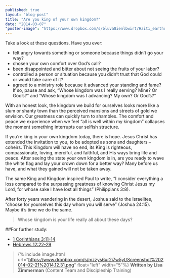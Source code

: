 ```yaml
---
published: true
layout: "blog-post"
title: "Are you king of your own kingdom?"
date: "2014-03-07"
"poster-image": "https://www.dropbox.com/s/bluva8ienlbwirt/Haiti_earthquake_damage.jpg"
---
```


Take a look at these questions.
Have you ever:
- felt angry towards something or someone because things didn’t go your way?
- chosen your own comfort over God’s call?
- been disappointed and bitter about not seeing the fruits of your labor?
- controlled a person or situation because you didn’t trust that God could or would take care of it?
- agreed to a ministry role because it advanced your standing and fame?
If so, pause and ask, “Whose kingdom was I really serving?  Mine?  Or God’s?” and “Whose kingdom was I advancing?  My own?  Or God’s?”  

With an honest look, the kingdom we build for ourselves looks more like a slum or shanty town than the perceived mansions and streets of gold we envision.  Our greatness can quickly turn to shambles.  The comfort and peace we experience when we feel “all is well within my kingdom” collapses the moment something interrupts our selfish structure.    

If you’re king in your own kingdom today, there is hope.  Jesus Christ has extended the invitation to you, to be adopted as sons and daughters – coheirs.  This Kingdom will have no end, its King is righteous, compassionate, loving, merciful, and faithful, and His ways bring life and peace.  After seeing the state your own kingdom is in, are you ready to wave the white flag and lay your crown down for a better way?  Many before us have, and what they gained will not be taken away.

The same King and Kingdom inspired Paul to write, “I consider everything a loss compared to the surpassing greatness of knowing Christ Jesus my Lord, for whose sake I have lost all things” (Philippians 3:8). 

After forty years wandering in the desert, Joshua said to the Israelites, “choose for yourselves this day whom you will serve” (Joshua 24:15).  Maybe it’s time we do the same.  
>Whose kingdom is your life really all about these days?

##For further study:
- <a href="http://www.biblegateway.com/passage/?search=1+Corinthians+3%3A11-14&version=NIV" target="_blank">1 Corinthians 3:11-14</a> 
- <a href="http://www.biblegateway.com/passage/?search=Hebrews+12%3A22-29&version=NIV" target="_blank">Hebrews 12:22-29</a>

>{% include image.html url="https://www.dropbox.com/s/mzzys6ur2i7w5yt/Screenshot%202014-02-21%2014.12.31.png" float="left" width="5"%} **Written by Lisa Zimmerman** (Content Team and Discipleship Training)